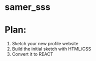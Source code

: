 # samer_sss
# Plan: 
1. Sketch your new profile website
2. Build the initial sketch with HTML/CSS
3. Convert it to REACT